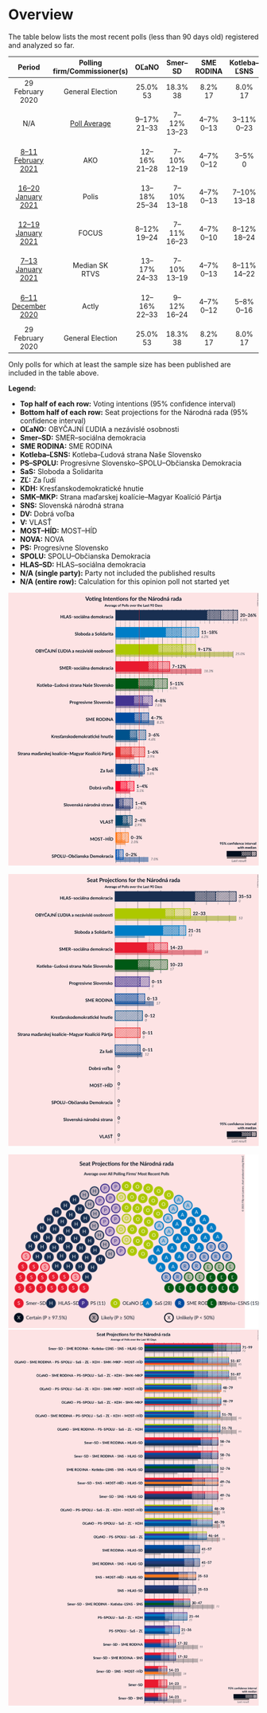 # Overview

The table below lists the most recent polls (less than 90 days old) registered and analyzed so far.

| Period     | Polling firm/Commissioner(s) | OĽaNO | Smer–SD | SME RODINA | Kotleba–ĽSNS | PS–SPOLU | SaS | ZĽ | KDH | SMK–MKP | SNS | DV | V | MOST–HÍD | NOVA | PS | SPOLU | HLAS–SD |
|:----------:|:----------------------------:|:--:|:--:|:--:|:--:|:--:|:--:|:--:|:--:|:--:|:--:|:--:|:--:|:--:|:--:|:--:|:--:|:--:|
| 29 February 2020 | General Election | 25.0% <br> 53 | 18.3% <br> 38 | 8.2% <br> 17 | 8.0% <br> 17 | 7.0% <br> 0 | 6.2% <br> 13 | 5.8% <br> 12 | 4.6% <br> 0 | 3.9% <br> 0 | 3.2% <br> 0 | 3.1% <br> 0 | 2.9% <br> 0 | 2.0% <br> 0 | 0.0% <br> 0 | 7.0% <br> 0 | 7.0% <br> 0 | 0.0% <br> 0 |
| N/A | [Poll Average](average.html) | 9–17% <br> 21–33 | 7–12% <br> 13–23 | 4–7% <br> 0–13 | 3–11% <br> 0–23 | N/A <br> N/A | 11–17% <br> 21–31 | 3–6% <br> 0–12 | 3–6% <br> 0–12 | 2–6% <br> 0–11 | 1–4% <br> 0 | 1–4% <br> 0 | 1–3% <br> 0 | 0–3% <br> 0 | N/A <br> N/A | 4–8% <br> 0–15 | 0–2% <br> 0 | 20–27% <br> 35–53 |
| [8–11 February 2021](2021-02-11-AKO.html) | AKO | 12–16% <br> 21–28 | 7–10% <br> 12–19 | 4–7% <br> 0–12 | 3–5% <br> 0 | N/A <br> N/A | 13–17% <br> 24–32 | 4–7% <br> 0–12 | 4–6% <br> 0–11 | 1–3% <br> 0 | 2–3% <br> 0 | 1–3% <br> 0 | 1–3% <br> 0 | 0–2% <br> 0 | N/A <br> N/A | 6–9% <br> 10–16 | 0–1% <br> 0 | 22–28% <br> 41–54 |
| [16–20 January 2021](2021-01-20-Polis.html) | Polis | 13–18% <br> 25–34 | 7–10% <br> 13–18 | 4–7% <br> 0–13 | 7–10% <br> 13–18 | N/A <br> N/A | 13–18% <br> 25–31 | 4–6% <br> 0–11 | 3–5% <br> 0–10 | 4–7% <br> 0–11 | 1–2% <br> 0 | 2–4% <br> 0 | 1–3% <br> 0 | 0–1% <br> 0 | N/A <br> N/A | 4–6% <br> 0–11 | 0–1% <br> 0 | 19–24% <br> 30–45 |
| [12–19 January 2021](2021-01-19-FOCUS.html) | FOCUS | 8–12% <br> 19–24 | 7–11% <br> 16–23 | 4–7% <br> 0–10 | 8–12% <br> 18–24 | N/A <br> N/A | 11–16% <br> 25–30 | 3–6% <br> 0–10 | 3–6% <br> 0–11 | 2–5% <br> 0 | 2–4% <br> 0 | 1–3% <br> 0 | 2–4% <br> 0 | 1–3% <br> 0 | N/A <br> N/A | 4–7% <br> 0–11 | 1–2% <br> 0 | 22–27% <br> 48–54 |
| [7–13 January 2021](2021-01-13-MedianSK.html) | Median SK <br> RTVS | 13–17% <br> 24–33 | 7–10% <br> 13–19 | 4–7% <br> 0–13 | 8–11% <br> 14–22 | N/A <br> N/A | 10–14% <br> 19–26 | 3–6% <br> 0–11 | 3–5% <br> 0–9 | 2–4% <br> 0 | 1–2% <br> 0 | 2–4% <br> 0 | 2–4% <br> 0 | 1–3% <br> 0 | N/A <br> N/A | 5–8% <br> 10–15 | N/A <br> N/A | 19–24% <br> 36–48 |
| [6–11 December 2020](2020-12-11-Actly.html) | Actly | 12–16% <br> 22–33 | 9–12% <br> 16–24 | 4–7% <br> 0–12 | 5–8% <br> 0–16 | N/A <br> N/A | 11–16% <br> 22–31 | 3–6% <br> 0–11 | 4–7% <br> 0–14 | N/A <br> N/A | N/A <br> N/A | N/A <br> N/A | N/A <br> N/A | N/A <br> N/A | N/A <br> N/A | 4–7% <br> 0–14 | N/A <br> N/A | 19–25% <br> 37–49 |
| 29 February 2020 | General Election | 25.0% <br> 53 | 18.3% <br> 38 | 8.2% <br> 17 | 8.0% <br> 17 | 7.0% <br> 0 | 6.2% <br> 13 | 5.8% <br> 12 | 4.6% <br> 0 | 3.9% <br> 0 | 3.2% <br> 0 | 3.1% <br> 0 | 2.9% <br> 0 | 2.0% <br> 0 | 0.0% <br> 0 | 7.0% <br> 0 | 7.0% <br> 0 | 0.0% <br> 0 |

Only polls for which at least the sample size has been published are included in the table above.

**Legend:**
+ **Top half of each row:** Voting intentions (95% confidence interval)
+ **Bottom half of each row:** Seat projections for the Národná rada (95% confidence interval)
+ **OĽaNO:** OBYČAJNÍ ĽUDIA a nezávislé osobnosti
+ **Smer–SD:** SMER–sociálna demokracia
+ **SME RODINA:** SME RODINA
+ **Kotleba–ĽSNS:** Kotleba–Ľudová strana Naše Slovensko
+ **PS–SPOLU:** Progresívne Slovensko–SPOLU–Občianska Demokracia
+ **SaS:** Sloboda a Solidarita
+ **ZĽ:** Za ľudí
+ **KDH:** Kresťanskodemokratické hnutie
+ **SMK–MKP:** Strana maďarskej koalície–Magyar Koalíció Pártja
+ **SNS:** Slovenská národná strana
+ **DV:** Dobrá voľba
+ **V:** VLASŤ
+ **MOST–HÍD:** MOST–HÍD
+ **NOVA:** NOVA
+ **PS:** Progresívne Slovensko
+ **SPOLU:** SPOLU–Občianska Demokracia
+ **HLAS–SD:** HLAS–sociálna demokracia
+ **N/A (single party):** Party not included the published results
+ **N/A (entire row):** Calculation for this opinion poll not started yet


![Graph with voting intentions not yet produced](average.png "Voting Intentions")

![Graph with seats not yet produced](average-seats.png "Seats")

![Graph with seating plan not yet produced](average-seating-plan.png "Seating Plan")
![Graph with coalitions seats not yet produced](average-coalitions-seats.png "Coalitions Seats")
